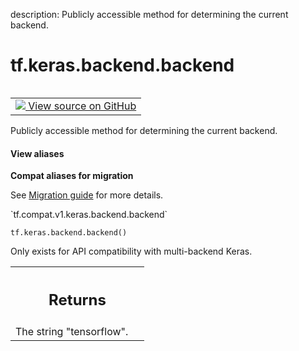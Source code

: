 description: Publicly accessible method for determining the current backend.

<div itemscope itemtype="http://developers.google.com/ReferenceObject">
<meta itemprop="name" content="tf.keras.backend.backend" />
<meta itemprop="path" content="Stable" />
</div>

# tf.keras.backend.backend

<!-- Insert buttons and diff -->

<table class="tfo-notebook-buttons tfo-api nocontent" align="left">
<td>
  <a target="_blank" href="https://github.com/tensorflow/tensorflow/blob/r2.3/tensorflow/python/keras/backend.py#L166-L175">
    <img src="https://www.tensorflow.org/images/GitHub-Mark-32px.png" />
    View source on GitHub
  </a>
</td>
</table>



Publicly accessible method for determining the current backend.

<section class="expandable">
  <h4 class="showalways">View aliases</h4>
  <p>
<b>Compat aliases for migration</b>
<p>See
<a href="https://www.tensorflow.org/guide/migrate">Migration guide</a> for
more details.</p>
<p>`tf.compat.v1.keras.backend.backend`</p>
</p>
</section>

<pre class="devsite-click-to-copy prettyprint lang-py tfo-signature-link">
<code>tf.keras.backend.backend()
</code></pre>



<!-- Placeholder for "Used in" -->

Only exists for API compatibility with multi-backend Keras.

<!-- Tabular view -->
 <table class="responsive fixed orange">
<colgroup><col width="214px"><col></colgroup>
<tr><th colspan="2"><h2 class="add-link">Returns</h2></th></tr>
<tr class="alt">
<td colspan="2">
The string "tensorflow".
</td>
</tr>

</table>

